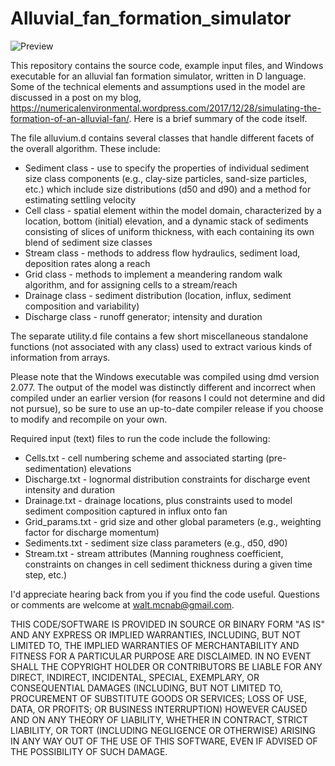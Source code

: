 # Alluvial_fan_formation_simulator

![Preview](https://numericalenvironmental.files.wordpress.com/2017/12/gravel_surface.png?w=1158&h=494)

This repository contains the source code, example input files, and Windows executable for an alluvial fan formation simulator, written in D language. Some of the technical elements and assumptions used in the model are discussed in a post on my blog, https://numericalenvironmental.wordpress.com/2017/12/28/simulating-the-formation-of-an-alluvial-fan/. Here is a brief summary of the code itself.

The file alluvium.d contains several classes that handle different facets of the overall algorithm. These include:

* Sediment class - use to specify the properties of individual sediment size class components (e.g., clay-size particles, sand-size particles, etc.) which include size distributions (d50 and d90) and a method for estimating settling velocity
* Cell class - spatial element within the model domain, characterized by a location, bottom (initial) elevation, and a dynamic stack of sediments consisting of slices of uniform thickness, with each containing its own blend of sediment size classes
* Stream class - methods to address flow hydraulics, sediment load, deposition rates along a reach
* Grid class - methods to implement a meandering random walk algorithm, and for assigning cells to a stream/reach
* Drainage class - sediment distribution (location, influx, sediment composition and variability)
* Discharge class - runoff generator; intensity and duration

The separate utility.d file contains a few short miscellaneous standalone functions (not associated with any class) used to extract various kinds of information from arrays.

Please note that the Windows executable was compiled using dmd version 2.077. The output of the model was distinctly different and incorrect when compiled under an earlier version (for reasons I could not determine and did not pursue), so be sure to use an up-to-date compiler release if you choose to modify and recompile on your own.

Required input (text) files to run the code include the following:

* Cells.txt - cell numbering scheme and associated starting (pre-sedimentation) elevations
* Discharge.txt - lognormal distribution constraints for discharge event intensity and duration
* Drainage.txt - drainage locations, plus constraints used to model sediment composition captured in influx onto fan
* Grid_params.txt - grid size and other global parameters (e.g., weighting factor for discharge momentum) 
* Sediments.txt - sediment size class parameters (e.g., d50, d90)
* Stream.txt - stream attributes (Manning roughness coefficient, constraints on changes in cell sediment thickness during a given time step, etc.)

I'd appreciate hearing back from you if you find the code useful. Questions or comments are welcome at walt.mcnab@gmail.com.

THIS CODE/SOFTWARE IS PROVIDED IN SOURCE OR BINARY FORM "AS IS" AND ANY EXPRESS OR IMPLIED WARRANTIES, INCLUDING, BUT NOT LIMITED TO, THE IMPLIED WARRANTIES OF MERCHANTABILITY AND FITNESS FOR A PARTICULAR PURPOSE ARE DISCLAIMED. IN NO EVENT SHALL THE COPYRIGHT HOLDER OR CONTRIBUTORS BE LIABLE FOR ANY DIRECT, INDIRECT, INCIDENTAL, SPECIAL, EXEMPLARY, OR CONSEQUENTIAL DAMAGES (INCLUDING, BUT NOT LIMITED TO, PROCUREMENT OF SUBSTITUTE GOODS OR SERVICES; LOSS OF USE, DATA, OR PROFITS; OR BUSINESS INTERRUPTION) HOWEVER CAUSED AND ON ANY THEORY OF LIABILITY, WHETHER IN CONTRACT, STRICT LIABILITY, OR TORT (INCLUDING NEGLIGENCE OR OTHERWISE) ARISING IN ANY WAY OUT OF THE USE OF THIS SOFTWARE, EVEN IF ADVISED OF THE POSSIBILITY OF SUCH DAMAGE.

